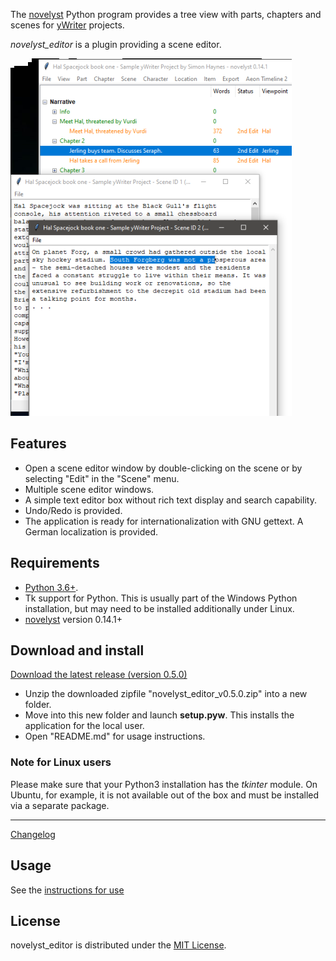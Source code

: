 The [novelyst](https://peter88213.github.io/novelyst/) Python program provides a tree view with parts, chapters and scenes for [yWriter](http://spacejock.com/yWriter7.html) projects. 

*novelyst_editor* is a plugin providing a scene editor. 

![Screenshot](Screenshots/screen01.png)

## Features

- Open a scene editor window by double-clicking on the scene or by selecting "Edit" in the "Scene" menu.
- Multiple scene editor windows.
- A simple text editor box without rich text display and search capability.
- Undo/Redo is provided.
- The application is ready for internationalization with GNU gettext. A German localization is provided. 

## Requirements

- [Python 3.6+](https://www.python.org). 
- Tk support for Python. This is usually part of the Windows Python installation, but may need to be installed additionally under Linux.
- [novelyst](https://peter88213.github.io/novelyst/) version 0.14.1+

## Download and install

[Download the latest release (version 0.5.0)](https://raw.githubusercontent.com/peter88213/novelyst/main/dist/novelyst_editor_v0.5.0.zip)

- Unzip the downloaded zipfile "novelyst_editor_v0.5.0.zip" into a new folder.
- Move into this new folder and launch **setup.pyw**. This installs the application for the local user.
- Open "README.md" for usage instructions.

### Note for Linux users

Please make sure that your Python3 installation has the *tkinter* module. On Ubuntu, for example, it is not available out of the box and must be installed via a separate package. 

------------------------------------------------------------------

[Changelog](changelog)

## Usage

See the [instructions for use](usage)

## License

novelyst_editor is distributed under the [MIT License](http://www.opensource.org/licenses/mit-license.php).
